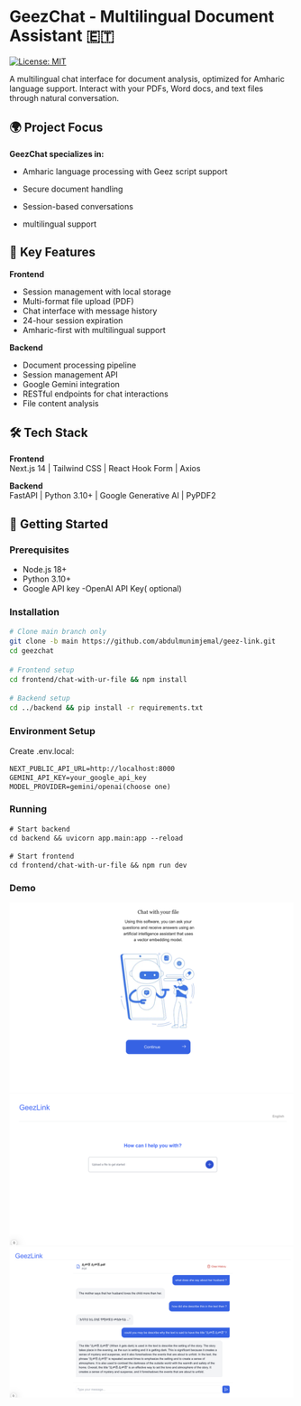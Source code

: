 # GeezChat - Multilingual Document Assistant 🇪🇹

[![License: MIT](https://img.shields.io/badge/License-MIT-yellow.svg)](https://opensource.org/licenses/MIT)

A multilingual chat interface for document analysis, optimized for Amharic language support. Interact with your PDFs, Word docs, and text files through natural conversation.


## 🌍 Project Focus
**GeezChat specializes in:**

- Amharic language processing with Geez script support

- Secure document handling

- Session-based conversations

- multilingual support

## 🌟 Key Features

**Frontend**
- Session management with local storage
- Multi-format file upload (PDF)
- Chat interface with message history
- 24-hour session expiration
- Amharic-first with multilingual support

**Backend**
- Document processing pipeline
- Session management API
- Google Gemini integration
- RESTful endpoints for chat interactions
- File content analysis

## 🛠 Tech Stack

**Frontend**  
Next.js 14 | Tailwind CSS | React Hook Form | Axios

**Backend**  
FastAPI | Python 3.10+ | Google Generative AI | PyPDF2

## 🚀 Getting Started

### Prerequisites
- Node.js 18+
- Python 3.10+
- Google API key
-OpenAI API Key( optional)

### Installation
```bash
# Clone main branch only
git clone -b main https://github.com/abdulmunimjemal/geez-link.git
cd geezchat

# Frontend setup
cd frontend/chat-with-ur-file && npm install

# Backend setup
cd ../backend && pip install -r requirements.txt

```

### Environment Setup
Create .env.local:

```
NEXT_PUBLIC_API_URL=http://localhost:8000
GEMINI_API_KEY=your_google_api_key
MODEL_PROVIDER=gemini/openai(choose one)
```

### Running
```
# Start backend
cd backend && uvicorn app.main:app --reload

# Start frontend
cd frontend/chat-with-ur-file && npm run dev
```
### Demo
![Demo Screenshot](./public/welcome_page.png)
![Demo Screenshot](./public/upload_file_page.png)
![Demo Screenshot](./public/chat%20page.png)

